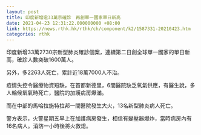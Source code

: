 ```yaml
---
layout: post
title: 印度新增逾33萬宗確診　再創單一國家單日新高
date: 2021-04-23 12:31:22.000000000 +08:00
link: https://news.rthk.hk/rthk/ch/component/k2/1587331-20210423.htm
categories: rthk
---
```


印度新增33萬2730宗新型肺炎確診個案，連續第二日創全球單一國家的單日新高，確診人數突破1600萬人。

另外，多2263人死亡，累計近18萬7000人不治。

疫情失控令醫療物資短缺，在首都新德里，6間醫院缺乏氧氣供應，有醫生說，多人輪候氧氣時死亡，醫院的加護病房爆滿。

而在中部的馬哈拉施特拉邦一間醫院發生大火，13名新型肺炎病人死亡。

警方表示，火警星期五早上在加護病房發生，相信有變壓器爆炸，當時病房內有16名病人。消防一小時後將火救熄。
